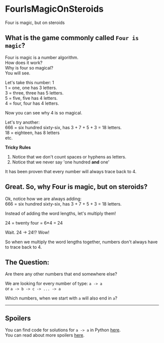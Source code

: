 # FourIsMagicOnSteroids
Four is magic, but on steroids

## What is the game commonly called `Four is magic`?

Four is magic is a number algorithm.  
How does it work?  
Why is four so magical?  
You will see.

Let's take this number: 1  
1 = one, one has 3 letters.  
3 = three, three has 5 letters.  
5 = five, five has 4 letters.  
4 = four, four has 4 letters.  

Now you can see why 4 is so magical.

Let's try another:  
666 = six hundred sixty-six, has 3 + 7 + 5 + 3 = 18 letters.  
18 = eighteen, has 8 letters  
etc.

**Tricky Rules**  
1. Notice that we don't count spaces or hyphens as letters.  
2. Notice that we never say 'one hundred **and** one'

It has been proven that every number will always trace back to 4.

## Great. So, why Four is magic, but on steroids?
Ok, notice how we are always adding:  
666 = six hundred sixty-six, has 3 + 7 + 5 + 3 = 18 letters.

Instead of adding the word lengths, let's multiply them!

24 = twenty four = 6\*4 = 24

Wait. 24 -> 24!? Wow!

So when we multiply the word lengths together, numbers don't always have to trace back to 4.

## The Question:
Are there any other numbers that end somewhere else?

We are looking for every number of type:
`a -> a`  
or
`a -> b -> c -> ... -> a`

Which numbers, when we start with `a` will also end in `a`?

---

## Spoilers

You can find code for solutions for `a -> a` in Python [here](https://github.com/JonnyGamer/FourIsMagicOnSteroids/blob/main/main.py).  
You can read about more spoilers [here](https://github.com/JonnyGamer/FourIsMagicOnSteroids/blob/main/spoilers.md).

